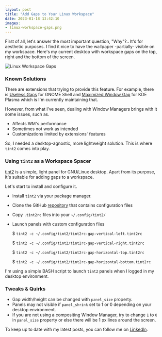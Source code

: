 ```yaml
---
layout: post
title: "Add Gaps to Your Linux Workspace"
date: 2023-01-18 13:42:10
images:
- linux-workspace-gaps.png
---
```


First of all, let's answer the most important question, "Why"?.. It's for aesthetic purposes. I find it nice to have the wallpaper -partially- visible on my workspace. Here's my current desktop with workspace gaps on the top, right and the bottom of the screen.

![Linux Workspace Gaps](/linux-workspace-gaps.png)

### Known Solutions

There are extensions that trying to provide this feature. For example, there is [Useless Gaps](https://extensions.gnome.org/extension/4684/useless-gaps/) for GNOME Shell and [Maximized Window Gap](https://store.kde.org/p/1695214/) for KDE Plasma which is I'm currently maintaining that. 

However, from what I've seen, dealing with Window Managers brings with it some issues, such as.

- Affects WM's performance
- Sometimes not work as intended
- Customizations limited by extensions' features

So, I needed a desktop-agnostic, more lightweight solution. This is where `tint2` comes into play.

### Using `tint2` as a Workspace Spacer

[tint2](https://wiki.archlinux.org/title/tint2) is a simple, light panel for GNU/Linux desktop. Apart from its purpose, it's suitable for adding gaps to a workspace.

Let's start to install and configure it.

- Install `tint2` via your package manager.
- Clone the GitHub [repository](https://github.com/murat-cileli/tint2-workspace-gaps) that contains configuration files
- Copy `.tint2rc` files into your `~/.config/tint2/`
- Launch panels with custom configuration files

    $ ```tint2 -c ~/.config/tint2/tint2rc-gap-vertical-left.tint2rc```

    $ ```tint2 -c ~/.config/tint2/tint2rc-gap-vertical-right.tint2rc```

    $ ```tint2 -c ~/.config/tint2/tint2rc-gap-horizontal-top.tint2rc```

    $ ```tint2 -c ~/.config/tint2/tint2rc-gap-horizontal-bottom.tint2rc```

I'm using a simple BASH script to launch `tint2` panels when I logged in my desktop environment.

### Tweaks & Quirks

- Gap width/height can be changed with `panel_size` property.
- Panels may not visible if `panel_shrink` set to 1 or 0 depending on your desktop environment.
- If you are not using a compositing Window Manager, try to change `1` to `0` in `panel_size` property or else there will be 1 px lines around the screen.


To keep up to date with my latest posts, you can follow me on [LinkedIn](https://www.linkedin.com/in/murat-cileli/).